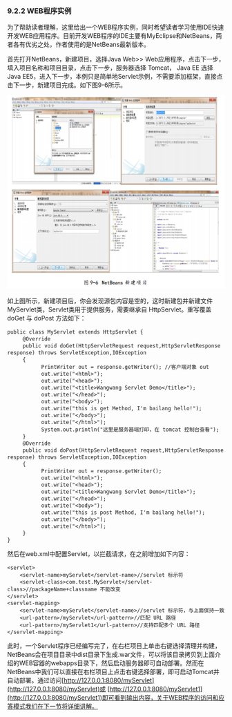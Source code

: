 ### 9.2.2 WEB程序实例

为了帮助读者理解，这里给出一个WEB程序实例，同时希望读者学习使用IDE快速开发WEB应用程序。目前开发WEB程序的IDE主要有MyEclipse和NetBeans，两者各有优劣之处，作者使用的是NetBeans最新版本。 

首先打开NetBeans，新建项目，选择Java Web&gt;&gt; Web应用程序，点击下一步，填入项目名称和项目目录，点击下一步，服务器选择 Tomcat， Java EE 选择Java EE5，进入下一步，本例只是简单地Servlet示例，不需要添加框架，直接点击下一步，新建项目完成。如下图9-6所示。

![](/assets/9-6.png)

如上图所示，新建项目后，你会发现源包内容是空的，这时新建包并新建文件MyServlet类，Servlet类用于提供服务，需要继承自 HttpServlet。重写覆盖 doGet 与 doPost 方法如下：

```
public class MyServlet extends HttpServlet {
     @Override
     public void doGet(HttpServletRequest request,HttpServletResponse response) throws ServletException,IOException 
     {
           PrintWriter out = response.getWriter(); //客户端对象 out
           out.write("<html>"); 
           out.write("<head>");
           out.write("<title>Wangwang Servlet Demo</title>");
           out.write("</head>");
           out.write("<body>");
           out.write("this is get Method, I'm bailang hello!");
           out.write("</body>");
           out.write("</html>");
           System.out.println("这里是服务器端打印，在 tomcat 控制台查看");
     }
     @Override
     public void doPost(HttpServletRequest request,HttpServletResponse response) throws ServletException,IOException 
     {
           PrintWriter out = response.getWriter();
           out.write("<html>");
           out.write("<head>");
           out.write("<title>Wangwang Servlet Demo</title>");
           out.write("</head>");
           out.write("<body>");
           out.write("this is post Method, I'm bailang hello!");
           out.write("</body>");
           out.write("</html>");
     }
}
```

 然后在web.xml中配置Servlet，以拦截请求，在之前增加如下内容：

```
<servlet>
    <servlet-name>myServlet</servlet-name>//servlet 标示符
    <servlet-class>com.test.MyServlet</servlet-class>//packageName+classname 不能改变
</servlet>
<servlet-mapping>
    <servlet-name>myServlet</servlet-name>//servlet 标示符，与上面保持一致
    <url-pattern>/myServlet</url-pattern>//匹配 URL 路径
    <url-pattern>/myServlet1</url-pattern>//支持匹配多个 URL 路径
</servlet-mapping>
```

此时，一个Servlet程序已经编写完了，在右栏项目上单击右键选择清理并构建，NetBeans会在项目目录中dist目录下生成.war文件，可以将该目录拷贝到上面介绍的WEB容器的webapps目录下，然后启动服务器即可自动部署。然而在NetBeans中我们可以直接在右栏项目上点击右键选择部署，即可启动Tomcat并自动部署。通过访问[http://127.0.0.1:8080/myServlet](http://127.0.0.1:8080/myServlet)或 [http://127.0.0.1:8080/myServlet1](http://127.0.0.1:8080/myServlet1)即可看到输出内容，关于WEB程序的访问和应答模式我们在下一节将详细讲解。


